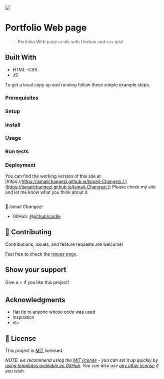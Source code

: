 ![](https://img.shields.io/badge/Microverse-blueviolet)

# Portfolio Web page

> Portfolio Web page made with flexbox and css grid


## Built With

- HTML
-CSS
- JS


To get a local copy up and running follow these simple example steps.

### Prerequisites

### Setup

### Install

### Usage

### Run tests

### Deployment
You can find the working version of this site at [https://https://ismailchangezi.github.io/Ismail-Changezi./.](https://ismailchangezi.github.io/Ismail-Changezi./)
Please check my site and let me know what you think about it.


## 

👤 *Ismail Changezi*


- GitHub: [@githubhandle](https://github.com/IsmailChangezi)


## 🤝 Contributing

Contributions, issues, and feature requests are welcome!

Feel free to check the [issues page](../../issues/).

## Show your support

Give a ⭐️ if you like this project!

## Acknowledgments

- Hat tip to anyone whose code was used
- Inspiration
- etc

## 📝 License

This project is [MIT](./LICENSE) licensed.

_NOTE: we recommend using the [MIT license](https://choosealicense.com/licenses/mit/) - you can set it up quickly by [using templates available on GitHub](https://docs.github.com/en/communities/setting-up-your-project-for-healthy-contributions/adding-a-license-to-a-repository). You can also use [any other license](https://choosealicense.com/licenses/) if you wish._
